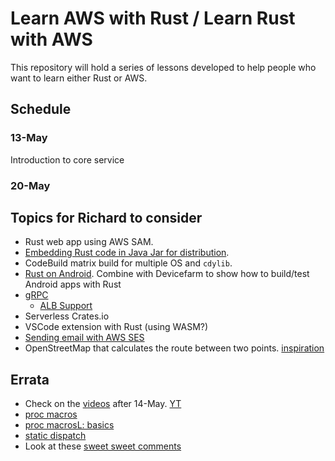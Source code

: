 # Learn AWS with Rust / Learn Rust with AWS

This repository will hold a series of lessons developed to help people who want to learn either Rust or AWS.

## Schedule

### 13-May

Introduction to core service

### 20-May


## Topics for Richard to consider

- Rust web app using AWS SAM.
- [Embedding Rust code in Java Jar for distribution](https://www.fluvio.io/blog/2021/05/java-client/).
- CodeBuild matrix build for multiple OS and `cdylib`.
- [Rust on Android](https://blog.svgames.pl/article/running-rust-on-android). Combine with Devicefarm to show how to build/test Android apps with Rust
- [gRPC](https://romankudryashov.com/blog/2021/04/grpc-rust/)
  - [ALB Support](https://aws.amazon.com/blogs/aws/new-application-load-balancer-support-for-end-to-end-http-2-and-grpc/)
- Serverless Crates.io
- VSCode extension with Rust (using WASM?)
- [Sending email with AWS SES](https://kerkour.com/blog/rust-send-email/)
- OpenStreetMap that calculates the route between two points. [inspiration](https://blogg.bekk.no/building-an-openstreetmap-app-in-rust-part-i-2adf72c75229)

## Errata

- Check on the [videos](https://events.linuxfoundation.org/cloud-native-rust-day/) after 14-May. [YT](https://www.youtube.com/c/cloudnativefdn/playlists)
- [proc macros](https://blog.turbo.fish/proc-macro-simple-derive/)
- [proc macrosL: basics](https://blog.turbo.fish/proc-macro-basics/)
- [static dispatch](https://www.youtube.com/watch?v=tM2r9HD4ivQ)
- Look at these [sweet sweet comments](https://github.com/tokio-rs/mini-redis/blob/master/src/server.rs)